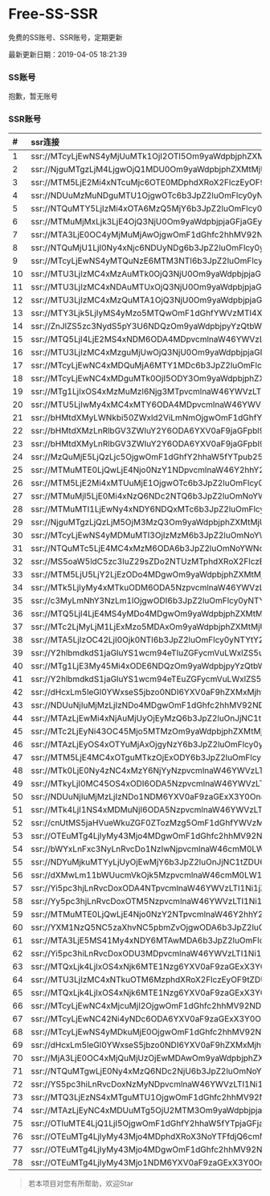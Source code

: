 # Free-SS-SSR

免费的SS账号、SSR账号，定期更新

最新更新日期：2019-04-05 18:21:39 

### SS账号

抱歉，暂无账号

### SSR账号

|#|ssr连接|
|:-----|:-----|
|1|ssr://MTcyLjEwNS4yMjUuMTk1OjI2OTI5Om9yaWdpbjphZXMtMjU2LWNmYjpwbGFpbjpTelJYYmtsaGNGSmxiRmR3Lz9yZW1hcmtzPVUxTlNWRTlQVEY5T2IyUmxPdWFYcGVhY3JDMVViMnQ1YncmZ3JvdXA9VjFkWExsTlRVbFJQVDB3dVEwOU4|
|2|ssr://NjguMTgzLjM4LjgwOjQ1MDU0Om9yaWdpbjphZXMtMjU2LWNmYjpwbGFpbjpVazlZTjNGbFJrODFSa1YwLz9yZW1hcmtzPVUxTlNWRTlQVEY5T2IyUmxPdWlMc2VXYnZTM29pN0htb0x6bGhiQSZncm91cD1WMWRYTGxOVFVsUlBUMHd1UTA5Tg|
|3|ssr://MTM5LjE2Mi4xNTcuMjc6OTE0MDphdXRoX2FlczEyOF9tZDU6YWVzLTEyOC1jdHI6aHR0cF9zaW1wbGU6YkdscmEza3hOREUxLz9yZW1hcmtzPVUxTlNWRTlQVEY5T2IyUmxPdVctdC1XYnZTMUlaWE56WlEmZ3JvdXA9VjFkWExsTlRVbFJQVDB3dVEwOU4|
|4|ssr://NDUuMzMuNDguMTU1OjgwOTc6b3JpZ2luOmFlcy0yNTYtY2ZiOnBsYWluOlpVbFhNRVJ1YXpZNU5EVTBaVFp1VTNkMWMzQjJPVVJ0VXpJd01YUlJNRVEvP3JlbWFya3M9VTFOU1ZFOVBURjlPYjJSbE91ZS1qdVdidlMzbGlxRGxpS25ucG9fbHNMemt1cHJsdDU0Jmdyb3VwPVYxZFhMbE5UVWxSUFQwd3VRMDlO|
|5|ssr://NTQuMTY5LjIzMi4xOTA6MzQ5MjY6b3JpZ2luOmFlcy0yNTYtY2ZiOnBsYWluOmVVd3pWMVI0U205ek5Hb3gvP3JlbWFya3M9VTFOU1ZFOVBURjlPYjJSbE91YVdzT1dLb09XZG9TMURaVzUwY21Gc0lGTnBibWRoY0c5eVpRJmdyb3VwPVYxZFhMbE5UVWxSUFQwd3VRMDlO|
|6|ssr://MTMuMjMxLjk3LjE4OjQ3NjU0Om9yaWdpbjpjaGFjaGEyMDpwbGFpbjpZWEJsZUhReU1ERTVNREF4Lz9yZW1hcmtzPVUxTlNWRTlQVEY5T2IyUmxPdWFYcGVhY3JDMVViMnQ1YncmZ3JvdXA9VjFkWExsTlRVbFJQVDB3dVEwOU4|
|7|ssr://MTA3LjE0OC4yMjMuMjAwOjgwOmF1dGhfc2hhMV92NDpjaGFjaGEyMDpodHRwX3NpbXBsZTpNVEl6TkRVMi8_cmVtYXJrcz1VMU5TVkU5UFRGOU9iMlJsT3VlLWp1V2J2UzNsaXFEbGlLbm5wb19sc0x6a3Vwcmx0NTQmZ3JvdXA9VjFkWExsTlRVbFJQVDB3dVEwOU4|
|8|ssr://NTQuMjU1LjI0Ny4xNjc6NDUyNDg6b3JpZ2luOmFlcy0yNTYtY2ZiOnBsYWluOlltTlVWVGRRU0c1VlJuUnQvP3JlbWFya3M9VTFOU1ZFOVBURjlPYjJSbE91YVdzT1dLb09XZG9TMURaVzUwY21Gc0lGTnBibWRoY0c5eVpRJmdyb3VwPVYxZFhMbE5UVWxSUFQwd3VRMDlO|
|9|ssr://MTcyLjEwNS4yMTQuNzE6MTM3NTI6b3JpZ2luOmFlcy0yNTYtY2ZiOnBsYWluOlJsWXllVUZyYXpKbllVeE8vP3JlbWFya3M9VTFOU1ZFOVBURjlPYjJSbE91YVhwZWFjckMxVWIydDVidyZncm91cD1WMWRYTGxOVFVsUlBUMHd1UTA5Tg|
|10|ssr://MTU3LjIzMC4xMzAuMTk0OjQ3NjU0Om9yaWdpbjpjaGFjaGEyMDpwbGFpbjpZWEJsZUhReU1ERTVNREF4Lz9yZW1hcmtzPVUxTlNWRTlQVEY5T2IyUmxPdWUtanVXYnZTM2xpcURsaUtubnBvX2xzTHprdXBybHQ1NCZncm91cD1WMWRYTGxOVFVsUlBUMHd1UTA5Tg|
|11|ssr://MTU3LjIzMC4xNDAuMTUxOjQ3NjU0Om9yaWdpbjpjaGFjaGEyMDpwbGFpbjpZWEJsZUhReU1ERTVNREF4Lz9yZW1hcmtzPVUxTlNWRTlQVEY5T2IyUmxPdWUtanVXYnZTM2xpcURsaUtubnBvX2xzTHprdXBybHQ1NCZncm91cD1WMWRYTGxOVFVsUlBUMHd1UTA5Tg|
|12|ssr://MTU3LjIzMC4xMzQuMTA1OjQ3NjU0Om9yaWdpbjpjaGFjaGEyMDpwbGFpbjpZWEJsZUhReU1ERTVNREF4Lz9yZW1hcmtzPVUxTlNWRTlQVEY5T2IyUmxPdWUtanVXYnZTM2xpcURsaUtubnBvX2xzTHprdXBybHQ1NCZncm91cD1WMWRYTGxOVFVsUlBUMHd1UTA5Tg|
|13|ssr://MTY3Ljk5LjIyMS4yMzo5MTQwOmF1dGhfYWVzMTI4X21kNTphZXMtMTI4LWN0cjpodHRwX3NpbXBsZTpiR2xyYTNreE5ERTEvP3JlbWFya3M9VTFOU1ZFOVBURjlPYjJSbE91aU50LVdGc0MxT2IzSjBhQ0JJYjJ4c1lXNWsmZ3JvdXA9VjFkWExsTlRVbFJQVDB3dVEwOU4|
|14|ssr://ZnJlZS5zc3NydS5pY3U6NDQzOm9yaWdpbjpyYzQtbWQ1Omh0dHBfc2ltcGxlOmMzTnpjblV1YVdOMS8_cmVtYXJrcz1VMU5TVkU5UFRGOU9iMlJsT3VTX2hPZTlsLWFXcnlBJmdyb3VwPVYxZFhMbE5UVWxSUFQwd3VRMDlO|
|15|ssr://MTQ5LjI4LjE2MS4xNDM6ODA4MDpvcmlnaW46YWVzLTI1Ni1jZmI6cGxhaW46T0RNNFpUay8_cmVtYXJrcz1VMU5TVkU5UFRGOU9iMlJsT3VlLWp1V2J2U0EmZ3JvdXA9VjFkWExsTlRVbFJQVDB3dVEwOU4|
|16|ssr://MTU3LjIzMC4xMzguMjUwOjQ3NjU0Om9yaWdpbjpjaGFjaGEyMDpwbGFpbjpZWEJsZUhReU1ERTVNREF4Lz9yZW1hcmtzPVUxTlNWRTlQVEY5T2IyUmxPdWUtanVXYnZTM2xpcURsaUtubnBvX2xzTHprdXBybHQ1NCZncm91cD1WMWRYTGxOVFVsUlBUMHd1UTA5Tg|
|17|ssr://MTcyLjEwNC4xMDQuMjA6MTY1MDc6b3JpZ2luOmFlcy0yNTYtY2ZiOnBsYWluOlpFVldURzlFVFRCNGRETjYvP3JlbWFya3M9VTFOU1ZFOVBURjlPYjJSbE91YVhwZWFjckMxVWIydDVidyZncm91cD1WMWRYTGxOVFVsUlBUMHd1UTA5Tg|
|18|ssr://MTcyLjEwNC4xMDguMTk0OjI5ODY3Om9yaWdpbjphZXMtMjU2LWNmYjpwbGFpbjphalZJUlVKMWFGZ3dOWFE0Lz9yZW1hcmtzPVUxTlNWRTlQVEY5T2IyUmxPdWFYcGVhY3JDMVViMnQ1YncmZ3JvdXA9VjFkWExsTlRVbFJQVDB3dVEwOU4|
|19|ssr://MTg1LjIxOS4xMzMuMzI6Njg3MTpvcmlnaW46YWVzLTI1Ni1jZmI6cGxhaW46TWpNME1EVlplVFJhZFU1MU1IQlRhUS8_cmVtYXJrcz1VMU5TVkU5UFRGOU9iMlJsT3VXY24taUFzLVdGdGlBJmdyb3VwPVYxZFhMbE5UVWxSUFQwd3VRMDlO|
|20|ssr://MTU5LjIwMy4xMC4xMTY6ODA4MDpvcmlnaW46YWVzLTI1Ni1jZmI6cGxhaW46WldGak9XUS8_cmVtYXJrcz1VMU5TVkU5UFRGOU9iMlJsT3VXS29PYUx2LVdrcHlEbHJvbmxwS2ZubGFYbm5JSGxwSnJrdktibHBKcEVhV2RwZEdGc1QyTmxZVzdtbGJEbWphN2t1SzNsdjRNJmdyb3VwPVYxZFhMbE5UVWxSUFQwd3VRMDlO|
|21|ssr://bHMtdXMyLWNkbi50ZWxld2ViLmNmOjgwOmF1dGhfY2hhaW5fYTpub25lOmh0dHBfcG9zdDpZM1JqWjJaM1gyWnlaV1ZmWlRsaU1tRXpPVEEvP29iZnNwYXJhbT1iSE10ZFhNeUxXTmtiaTUwWld4bGQyVmlMbU5tJnJlbWFya3M9VTFOU1ZFOVBURjlPYjJSbE91ZS1qdVdidlMzbWxyRG1zNzNvcGJfbHQ1NCZncm91cD1WMWRYTGxOVFVsUlBUMHd1UTA5Tg|
|22|ssr://bHMtdXMzLnRlbGV3ZWIuY2Y6ODA6YXV0aF9jaGFpbl9hOm5vbmU6aHR0cF9wb3N0OlkzUmpaMlozWDJaeVpXVmZNek5tTmpsak5tRS8_b2Jmc3BhcmFtPWJITXRkWE16TG5SbGJHVjNaV0l1WTJZJnJlbWFya3M9VTFOU1ZFOVBURjlPYjJSbE91ZS1qdVdidlMza3Y0VGt1cVhrdjRUbHQ1NCZncm91cD1WMWRYTGxOVFVsUlBUMHd1UTA5Tg|
|23|ssr://bHMtdXMyLnRlbGV3ZWIuY2Y6ODA6YXV0aF9jaGFpbl9hOm5vbmU6aHR0cF9wb3N0OlkzUmpaMlozWDJaeVpXVmZaVGxpTW1Fek9UQS8_b2Jmc3BhcmFtPWJITXRkWE15TG5SbGJHVjNaV0l1WTJZJnJlbWFya3M9VTFOU1ZFOVBURjlPYjJSbE91ZS1qdVdidlNEa3Y0VGxpNUxsaG9qbHQ1N21zNkxuaWJubGhiQkJiV0Y2YjI3bWxiRG1qYTdrdUszbHY0TSZncm91cD1WMWRYTGxOVFVsUlBUMHd1UTA5Tg|
|24|ssr://MzQuMjE5LjQzLjc5OjgwOmF1dGhfY2hhaW5fYTpub25lOmh0dHBfcG9zdDpZM1JqWjJaM1gyWnlaV1ZmWlRsaU1tRXpPVEEvP29iZnNwYXJhbT1iSE10ZFhNeUxuUmxiR1YzWldJdVkyWSZwcm90b3BhcmFtPVRtOXVaUSZyZW1hcmtzPVUxTlNWRTlQVEY5T2IyUmxPZyZncm91cD1WMWRYTGxOVFVsUlBUMHd1UTA5Tg|
|25|ssr://MTMuMTE0LjQwLjE4Njo0NzY1NDpvcmlnaW46Y2hhY2hhMjA6cGxhaW46WVhCbGVIUXlNREU1TURBeC8_cmVtYXJrcz1VMU5TVkU5UFRGOU9iMlJsT3VhWHBlYWNyQzFVYjJ0NWJ3Jmdyb3VwPVYxZFhMbE5UVWxSUFQwd3VRMDlO|
|26|ssr://MTM5LjE2Mi4xMTUuMjE1OjgwOTc6b3JpZ2luOmFlcy0yNTYtY2ZiOnBsYWluOlpVbFhNRVJ1YXpZNU5EVTBaVFp1VTNkMWMzQjJPVVJ0VXpJd01YUlJNRVEvP3JlbWFya3M9VTFOU1ZFOVBURjlPYjJSbE91YVhwZWFjckMxVWIydDVidyZncm91cD1WMWRYTGxOVFVsUlBUMHd1UTA5Tg|
|27|ssr://MTMuMjI5LjE0Mi4xNzQ6NDc2NTQ6b3JpZ2luOmNoYWNoYTIwOnBsYWluOllYQmxlSFF5TURFNU1EQXgvP3JlbWFya3M9VTFOU1ZFOVBURjlPYjJSbE91YVdzT1dLb09XZG9TMURaVzUwY21Gc0lGTnBibWRoY0c5eVpTQkRiMjF0ZFc1cGRIa2dSR1YyWld4dmNHMWxiblFnUTI5MWJtTnBiQSZncm91cD1WMWRYTGxOVFVsUlBUMHd1UTA5Tg|
|28|ssr://MTMuMTI1LjEwNy4xNDY6NDQxMTc6b3JpZ2luOmFlcy0yNTYtY2ZiOnBsYWluOk9IVm1UWGgyUm1kclNFVTQvP3JlbWFya3M9VTFOU1ZFOVBURjlPYjJSbE91bWZxZVdidlMzcHBwYmxzSlRuaWJubGlLdmx1SUkmZ3JvdXA9VjFkWExsTlRVbFJQVDB3dVEwOU4|
|29|ssr://NjguMTgzLjQzLjM5OjM3MzQ3Om9yaWdpbjphZXMtMjU2LWNmYjpwbGFpbjpRMnBZZERaQ1JWTlRUSHAyLz9yZW1hcmtzPVUxTlNWRTlQVEY5T2IyUmxPdWlMc2VXYnZTM29pN0htb0x6bGhiQSZncm91cD1WMWRYTGxOVFVsUlBUMHd1UTA5Tg|
|30|ssr://MTcyLjEwNS4yMDMuMTI3OjIzMzM6b3JpZ2luOmNoYWNoYTIwOnBsYWluOmJHbGhibWR6YUdGdVltOC8_cmVtYXJrcz1VMU5TVkU5UFRGOU9iMlJsT3VhWHBlYWNyQzFVYjJ0NWJ3Jmdyb3VwPVYxZFhMbE5UVWxSUFQwd3VRMDlO|
|31|ssr://NTQuMTc5LjE4MC4xMzM6ODA6b3JpZ2luOmNoYWNoYTIwOnBsYWluOmJHTnphR0Z5WlEvP3JlbWFya3M9VTFOU1ZFOVBURjlPYjJSbE91YVdzT1dLb09XZG9TMURaVzUwY21Gc0lGTnBibWRoY0c5eVpRJmdyb3VwPVYxZFhMbE5UVWxSUFQwd3VRMDlO|
|32|ssr://MS5oaW5ldC5zc3IuZ29sZDo2NTUzMTphdXRoX2FlczEyOF9zaGExOmFlcy0yNTYtY2ZiOmh0dHBfc2ltcGxlOlUxTlNMa2R2YkdSQUl6WTFOVE14Lz9wcm90b3BhcmFtPU5qRTJOem81WXpkcE1YayZyZW1hcmtzPVUxTlNWRTlQVEY5T2IyUmxPdVdQc09hNXZpM29oN3JuZ2FQbm5JRWdiM0lnNVktdzU0R2o1NXlCJmdyb3VwPVYxZFhMbE5UVWxSUFQwd3VRMDlO|
|33|ssr://MTM5LjU5LjY2LjEzODo4MDgwOm9yaWdpbjphZXMtMjU2LWNmYjpwbGFpbjpNemhsT1dVNC8_cmVtYXJrcz1VMU5TVkU5UFRGOU9iMlJsT3VXTnNPVzZwaURsamFIbnVyUGxvWlRsaFl2cGdxYm5qNjNsaXFEbnZaZmxzSlJFYVdkcGRHRnNUMk5sWVc3bWxiRG1qYTdrdUszbHY0TSZncm91cD1WMWRYTGxOVFVsUlBUMHd1UTA5Tg|
|34|ssr://MTk5LjIyMy4xMTkuODM6ODA5NzpvcmlnaW46YWVzLTI1Ni1jZmI6cGxhaW46WlVsWE1FUnVhelk1TkRVMFpUWnVVM2QxYzNCMk9VUnRVekl3TVhSUk1FUS8_cmVtYXJrcz1VMU5TVkU5UFRGOU9iMlJsT3VlLWp1V2J2U0EmZ3JvdXA9VjFkWExsTlRVbFJQVDB3dVEwOU4|
|35|ssr://c3MyLmNhY3NzLm1lOjgwODI6b3JpZ2luOmFlcy0yNTYtY2ZiOnBsYWluOk5qWXdPRGt5TURRd01BLz9yZW1hcmtzPVUxTlNWRTlQVEY5T2IyUmxPdVNfaE9lOWwtYVdyeTFOYjNOamIzYyZncm91cD1WMWRYTGxOVFVsUlBUMHd1UTA5Tg|
|36|ssr://MTQ5LjI4LjE4MS4yMDo4MDgwOm9yaWdpbjphZXMtMjU2LWNmYjpwbGFpbjpaalV5TTJNLz9yZW1hcmtzPVUxTlNWRTlQVEY5T2IyUmxPdWUtanVXYnZTQSZncm91cD1WMWRYTGxOVFVsUlBUMHd1UTA5Tg|
|37|ssr://MTc2LjMyLjM1LjExMzo5MDAxOm9yaWdpbjphZXMtMjU2LWNmYjpwbGFpbjpaMlYwZG5CdU1qQXhPREV5TURFLz9yZW1hcmtzPVUxTlNWRTlQVEY5T2IyUmxPZyZncm91cD1WMWRYTGxOVFVsUlBUMHd1UTA5Tg|
|38|ssr://MTA5LjIzOC42LjI0Ojk0NTI6b3JpZ2luOmFlcy0yNTYtY2ZiOnBsYWluOmNuRmhNekJYVERSRVpFRjJaMGxHUnpaR2N6TjZibnBVWVEvP3JlbWFya3M9VTFOU1ZFOVBURjlPYjJSbE91YXpsZVdidlNBJmdyb3VwPVYxZFhMbE5UVWxSUFQwd3VRMDlO|
|39|ssr://Y2hlbmdkdS1jaGluYS1wcm94eTIuZGFycmVuLWxlZS5uZXQ6ODA4MTpvcmlnaW46cmM0LW1kNTpwbGFpbjpPREE0TVEvP3JlbWFya3M9VTFOU1ZFOVBURjlPYjJSbE91V2JtLVczbmVlY2dlYUlrT21EdmVXNGdpRG5sTFhrdjZFJmdyb3VwPVYxZFhMbE5UVWxSUFQwd3VRMDlO|
|40|ssr://MTg1LjE3My45Mi4xODE6NDQzOm9yaWdpbjpyYzQtbWQ1OnBsYWluOmMzTnpjblV1YVdOMS8_cmVtYXJrcz1VMU5TVkU5UFRGOU9iMlJsT3VTX2hPZTlsLWFXcnlBJmdyb3VwPVYxZFhMbE5UVWxSUFQwd3VRMDlO|
|41|ssr://Y2hlbmdkdS1jaGluYS1wcm94eTEuZGFycmVuLWxlZS5uZXQ6ODA4MTpvcmlnaW46cmM0LW1kNTpwbGFpbjpPREE0TVEvP3JlbWFya3M9VTFOU1ZFOVBURjlPYjJSbE91V2JtLVczbmVlY2dlYUlrT21EdmVXNGdpRG5sTFhrdjZFJmdyb3VwPVYxZFhMbE5UVWxSUFQwd3VRMDlO|
|42|ssr://dHcxLm5leGl0YWxseS5jbzo0NDI6YXV0aF9hZXMxMjhfc2hhMTphZXMtMTI4LWN0cjpwbGFpbjpjbm93VkZOUlVpRkpLaVpqUkNNM0pRLz9yZW1hcmtzPVUxTlNWRTlQVEY5T2IyUmxPdVdQc09hNXZpM2xqN0RsakpmbHVJSSZncm91cD1WMWRYTGxOVFVsUlBUMHd1UTA5Tg|
|43|ssr://NDUuNjIuMjMzLjIzNDo4MDgwOmF1dGhfc2hhMV92NDpyYzQtbWQ1Omh0dHBfc2ltcGxlOmRDNWpiaTlGUjBwSmVYSnMvP3JlbWFya3M9VTFOU1ZFOVBURjlPYjJSbE91V0tvT2FMdi1Xa3B5M2xyb25scEtmbmxhVSZncm91cD1WMWRYTGxOVFVsUlBUMHd1UTA5Tg|
|44|ssr://MTAzLjEwMi4xNjAuMjUyOjEyMzQ6b3JpZ2luOnJjNC1tZDU6cGxhaW46TVRJek5BLz9yZW1hcmtzPVUxTlNWRTlQVEY5T2IyUmxPZyZncm91cD1WMWRYTGxOVFVsUlBUMHd1UTA5Tg|
|45|ssr://MTc2LjEyNi43OC45Mjo5MTMzOm9yaWdpbjphZXMtMjU2LWNmYjpwbGFpbjpUbkpHTWxNei8_cmVtYXJrcz1VMU5TVkU5UFRGOU9iMlJsT3VhTnQtV0ZpeUEmZ3JvdXA9VjFkWExsTlRVbFJQVDB3dVEwOU4|
|46|ssr://MTAzLjEyOS4xOTYuMjAxOjgyNzY6b3JpZ2luOmFlcy0yNTYtY2ZiOnBsYWluOmJFb3libkpyWW10VVdVRXpNSGQyTUEvP3JlbWFya3M9VTFOU1ZFOVBURjlPYjJSbE91UzZtdVdrcXVXY3NPV011aUEmZ3JvdXA9VjFkWExsTlRVbFJQVDB3dVEwOU4|
|47|ssr://MTM5LjE4MC4xOTguMTkzOjExODY6b3JpZ2luOmFlcy0yNTYtY2ZiOnBsYWluOlptdG9SMVE0Lz9yZW1hcmtzPVUxTlNWRTlQVEY5T2IyUmxPdWUtanVXYnZTQSZncm91cD1WMWRYTGxOVFVsUlBUMHd1UTA5Tg|
|48|ssr://MTk0LjE0Ny4zNC4xMzY6NjYyNzpvcmlnaW46YWVzLTI1Ni1jZmI6cGxhaW46ZFRoR1kxRnpNUS8_cmVtYXJrcz1VMU5TVkU5UFRGOU9iMlJsT3VlUm51V2pxeUEmZ3JvdXA9VjFkWExsTlRVbFJQVDB3dVEwOU4|
|49|ssr://MTkyLjI0MC45OS4xODI6ODA5NzpvcmlnaW46YWVzLTI1Ni1jZmI6cGxhaW46WlVsWE1FUnVhelk1TkRVMFpUWnVVM2QxYzNCMk9VUnRVekl3TVhSUk1FUS8_cmVtYXJrcz1VMU5TVkU5UFRGOU9iMlJsT2cmZ3JvdXA9VjFkWExsTlRVbFJQVDB3dVEwOU4|
|50|ssr://NDUuNjIuMjMzLjIzNDo1NDM6YXV0aF9zaGExX3Y0OnJjNC1tZDU6aHR0cF9zaW1wbGU6WW1GdVpDNTFjeTlBYzNOeWMzVmkvP3JlbWFya3M9VTFOU1ZFOVBURjlPYjJSbE91V0tvT2FMdi1Xa3B5M2xyb25scEtmbmxhVSZncm91cD1WMWRYTGxOVFVsUlBUMHd1UTA5Tg|
|51|ssr://MTk4LjI1NS4xMDMuNjI6ODA5NzpvcmlnaW46YWVzLTI1Ni1jZmI6cGxhaW46WlVsWE1FUnVhelk1TkRVMFpUWnVVM2QxYzNCMk9VUnRVekl3TVhSUk1FUS8_cmVtYXJrcz1VMU5TVkU5UFRGOU9iMlJsT3VlLWp1V2J2U0EmZ3JvdXA9VjFkWExsTlRVbFJQVDB3dVEwOU4|
|52|ssr://cnUtMS5jaHVueWkuZGF0ZTozMzg5OmF1dGhfYWVzMTI4X21kNTphZXMtMTI4LWN0cjpodHRwX3NpbXBsZTpia05TUzNoNU1uSkJlbFUyUVZWa2VBLz9yZW1hcmtzPVUxTlNWRTlQVEY5T2IyUmxPdVNfaE9lOWwtYVdyeTFPYjNadmMybGlhWEp6YXlCUFlteGhjM1EmZ3JvdXA9VjFkWExsTlRVbFJQVDB3dVEwOU4|
|53|ssr://OTEuMTg4LjIyMy43Mjo4MDgwOmF1dGhfc2hhMV92NDpyYzQtbWQ1Omh0dHBfc2ltcGxlOmFIUjBjRG92TDNRdVkyNHZSVWRLU1hseWJBLz9yZW1hcmtzPVUxTlNWRTlQVEY5T2IyUmxPdVNfaE9lOWwtYVdyeTFPYjNadmMybGlhWEp6YXlCUFlteGhjM1EmZ3JvdXA9VjFkWExsTlRVbFJQVDB3dVEwOU4|
|54|ssr://bWYxLnFxc3NyLnRvcDo1NzIwNjpvcmlnaW46cmM0LW1kNTpwbGFpbjpibkJ0VkVOTC8_cmVtYXJrcz1VMU5TVkU5UFRGOU9iMlJsT2twaGNHRnUmZ3JvdXA9VjFkWExsTlRVbFJQVDB3dVEwOU4|
|55|ssr://NDYuMjkuMTYyLjUyOjEwMjY6b3JpZ2luOnJjNC1tZDU6cGxhaW46T1RGMmNHNHVZMlkvP3JlbWFya3M9VTFOU1ZFOVBURjlPYjJSbE91U19oT2U5bC1hV3J5MU5iM05qYjNjJmdyb3VwPVYxZFhMbE5UVWxSUFQwd3VRMDlO|
|56|ssr://dXMwLm11bWUucmVkOjk5MzpvcmlnaW46cmM0LW1kNTpwbGFpbjpNakF4T1M0d015NHdOdy8_cmVtYXJrcz1VMU5TVkU5UFRGOU9iMlJsT3VlLWp1V2J2UzNsdkpmbGtJbmxzTHprdXBybHQ1NCZncm91cD1WMWRYTGxOVFVsUlBUMHd1UTA5Tg|
|57|ssr://Yi5pc3hjLnRvcDoxODA4NTpvcmlnaW46YWVzLTI1Ni1jZmI6cGxhaW46YVhONExubDBMVEF5TkRJeU56WTUvP3JlbWFya3M9VTFOU1ZFOVBURjlPYjJSbE91YVdzT1dLb09XZG9TMURaVzUwY21Gc0lGTnBibWRoY0c5eVpRJmdyb3VwPVYxZFhMbE5UVWxSUFQwd3VRMDlO|
|58|ssr://Yy5pc3hjLnRvcDoxOTM5NzpvcmlnaW46YWVzLTI1Ni1jZmI6cGxhaW46YVhONExubDBMVE16TmpRNE5UWXcvP3JlbWFya3M9VTFOU1ZFOVBURjlPYjJSbE91YVdzT1dLb09XZG9TMURaVzUwY21Gc0lGTnBibWRoY0c5eVpRJmdyb3VwPVYxZFhMbE5UVWxSUFQwd3VRMDlO|
|59|ssr://MTMuMTE0LjQwLjE4Njo0NzY2NTpvcmlnaW46Y2hhY2hhMjA6cGxhaW46WVhCbGVIUXlNREU1TURBeC8_cmVtYXJrcz1VMU5TVkU5UFRGOU9iMlJsT3VhWHBlYWNyQzFVYjJ0NWJ3Jmdyb3VwPVYxZFhMbE5UVWxSUFQwd3VRMDlO|
|60|ssr://YXM1NzQ5NC5zaXhvNC5pbmZvOjgwODA6b3JpZ2luOmNoYWNoYTIwLWlldGY6cGxhaW46WVRobE9UQXdNMll3TkRRNVkyVmhOUS8_cmVtYXJrcz1VMU5TVkU5UFRGOU9iMlJsT3VTX2hPZTlsLWFXcnkxTmIzTmpiM2MmZ3JvdXA9VjFkWExsTlRVbFJQVDB3dVEwOU4|
|61|ssr://MTA3LjE5MS41My4xNDY6MTAwMDA6b3JpZ2luOmFlcy0yNTYtY2ZiOnBsYWluOmMzTnlabkpsWlM1MGF3Lz9yZW1hcmtzPVUxTlNWRTlQVEY5T2IyUmxPdWFYcGVhY3JDMVViMnQ1YncmZ3JvdXA9VjFkWExsTlRVbFJQVDB3dVEwOU4|
|62|ssr://Yi5pc3hiLnRvcDoxODU3MDpvcmlnaW46YWVzLTI1Ni1jZmI6cGxhaW46YVhONExubDBMVFl5TURFd01qRTEvP3JlbWFya3M9VTFOU1ZFOVBURjlPYjJSbE91ZS1qdVdidlMzbGlxRGxpS25ucG9fbHNMemt1cHJsdDU0Jmdyb3VwPVYxZFhMbE5UVWxSUFQwd3VRMDlO|
|63|ssr://MTQxLjk4LjIxOS4xNjk6MTE1Nzg6YXV0aF9zaGExX3Y0OmNoYWNoYTIwOmh0dHBfc2ltcGxlOk5qVTBPVGczT1EvP3JlbWFya3M9VTFOU1ZFOVBURjlPYjJSbE91ZS1qdVdidlMzbGlxRGxpS25ucG9fbHNMemt1cHJsdDU0Jmdyb3VwPVYxZFhMbE5UVWxSUFQwd3VRMDlO|
|64|ssr://MTU3LjIzMC4xNTkuOTM6MzphdXRoX2FlczEyOF9tZDU6YWVzLTEyOC1jdHI6cGxhaW46WnpSMGNtWmxaQS8_cmVtYXJrcz1VMU5TVkU5UFRGOU9iMlJsT3VlLWp1V2J2UzNsaXFEbGlLbm5wb19sc0x6a3Vwcmx0NTQmZ3JvdXA9VjFkWExsTlRVbFJQVDB3dVEwOU4|
|65|ssr://MTQxLjk4LjIxOS4xNjk6MTE1Nzg6YXV0aF9zaGExX3Y0OmNoYWNoYTIwOmh0dHBfc2ltcGxlOk5qVTBPVGczT1EvP3JlbWFya3M9VTFOU1ZFOVBURjlPYjJSbE91ZS1qdVdidlMzbGlxRGxpS25ucG9fbHNMemt1cHJsdDU0Jmdyb3VwPVYxZFhMbE5UVWxSUFQwd3VRMDlO|
|66|ssr://MTcyLjEwNC4xMjcuMjI2OjgwOmF1dGhfc2hhMV92NDpjaGFjaGEyMC1pZXRmOmh0dHBfc2ltcGxlOk56WmtOVGd3WkdVLz9yZW1hcmtzPVUxTlNWRTlQVEY5T2IyUmxPdWFYcGVhY3JDMVViMnQ1YncmZ3JvdXA9VjFkWExsTlRVbFJQVDB3dVEwOU4|
|67|ssr://MTcyLjEwNC42Ni4yNDc6ODA6YXV0aF9zaGExX3Y0OmNoYWNoYTIwLWlldGY6aHR0cF9zaW1wbGU6WXpBeU5ETXhPVGMvP3JlbWFya3M9VTFOU1ZFOVBURjlPYjJSbE91YVhwZWFjckMxVWIydDVidyZncm91cD1WMWRYTGxOVFVsUlBUMHd1UTA5Tg|
|68|ssr://MTcyLjEwNS4yMDkuMjE0OjgwOmF1dGhfc2hhMV92NDpjaGFjaGEyMC1pZXRmOmh0dHBfc2ltcGxlOk9XVXlZak5oTmpJLz9yZW1hcmtzPVUxTlNWRTlQVEY5T2IyUmxPdWFYcGVhY3JDMVViMnQ1YncmZ3JvdXA9VjFkWExsTlRVbFJQVDB3dVEwOU4|
|69|ssr://dHcxLm5leGl0YWxseS5jbzo0NDI6YXV0aF9hZXMxMjhfc2hhMTphZXMtMTI4LWN0cjpwbGFpbjpjbm93VkZOUlVpRkpLaVpqUkNNM0pRLz9yZW1hcmtzPVUxTlNWRTlQVEY5T2IyUmxPdVdQc09hNXZpM2xqN0RsakpmbHVJSSZncm91cD1WMWRYTGxOVFVsUlBUMHd1UTA5Tg|
|70|ssr://MjA3LjE0OC4xMjQuMjUzOjEwMDAwOm9yaWdpbjphZXMtMjU2LWNmYjpwbGFpbjpjM055Wm5KbFpRLz9yZW1hcmtzPVUxTlNWRTlQVEY5T2IyUmxPdWFXc09XS29PV2RvUzFEWlc1MGNtRnNJRk5wYm1kaGNHOXlaUSZncm91cD1WMWRYTGxOVFVsUlBUMHd1UTA5Tg|
|71|ssr://NTQuMTgwLjE0Ny4xMzQ6NDc2NjU6b3JpZ2luOmNoYWNoYTIwOnBsYWluOllYQmxlSFF5TURFNU1EQXgvP3JlbWFya3M9VTFOU1ZFOVBURjlPYjJSbE91bWZxZVdidlMzcHBwYmxzSlRuaWJubGlLdmx1SUkmZ3JvdXA9VjFkWExsTlRVbFJQVDB3dVEwOU4|
|72|ssr://YS5pc3hiLnRvcDoxNzMyNDpvcmlnaW46YWVzLTI1Ni1jZmI6cGxhaW46YVhONExubDBMVE0zT1RBM01ETXkvP3JlbWFya3M9VTFOU1ZFOVBURjlPYjJSbE91ZS1qdVdidlMzbGlxRGxpS25ucG9fbHNMemt1cHJsdDU0Jmdyb3VwPVYxZFhMbE5UVWxSUFQwd3VRMDlO|
|73|ssr://MTQ3LjEzNS4xMTguMTU1OjgwOmF1dGhfc2hhMV92NDpjaGFjaGEyMDpodHRwX3NpbXBsZTpNalUwTmcvP3JlbWFya3M9VTFOU1ZFOVBURjlPYjJSbE91ZS1qdVdidlMzbHZKZmxrSW5sc0x6a3Vwcmx0NTQmZ3JvdXA9VjFkWExsTlRVbFJQVDB3dVEwOU4|
|74|ssr://MTAzLjEyNC4xMDUuMTg5OjU2MTM3Om9yaWdpbjpjaGFjaGEyMDpwbGFpbjpXbkZoWkZrMy8_cmVtYXJrcz1VMU5TVkU5UFRGOU9iMlJsT3VTNHJlV2J2UzNtc1pfb2k0OCZncm91cD1WMWRYTGxOVFVsUlBUMHd1UTA5Tg|
|75|ssr://OTIuMTE4LjQ1LjI5OjgwOmF1dGhfY2hhaW5fYTpjaGFjaGEyMDpodHRwX3NpbXBsZTpTelo0UTNFei8_cHJvdG9wYXJhbT1NVE14TmpwYWNXRmtXVGMmcmVtYXJrcz1VMU5TVkU5UFRGOU9iMlJsT3VXNGpPaUZpaTFCZEhScFkyRSZncm91cD1WMWRYTGxOVFVsUlBUMHd1UTA5Tg|
|76|ssr://OTEuMTg4LjIyMy43Mjo4MDphdXRoX3NoYTFfdjQ6cmM0LW1kNTpodHRwX3NpbXBsZTpkQzV0WlM5VFUxSlRWVUkvP3JlbWFya3M9VTFOU1ZFOVBURjlPYjJSbE9sSjFjM05wWVEmZ3JvdXA9VjFkWExsTlRVbFJQVDB3dVEwOU4|
|77|ssr://OTEuMTg4LjIyMy43Mjo4MDgwOmF1dGhfc2hhMV92NDpyYzQtbWQ1Omh0dHBfc2ltcGxlOmFIUjBjRG92TDNRdVkyNHZSVWRLU1hseWJBLz9yZW1hcmtzPVUxTlNWRTlQVEY5T2IyUmxPbEoxYzNOcFlRJmdyb3VwPVYxZFhMbE5UVWxSUFQwd3VRMDlO|
|78|ssr://OTEuMTg4LjIyMy43Mjo1NDM6YXV0aF9zaGExX3Y0OnJjNC1tZDU6aHR0cF9zaW1wbGU6YUhSMGNEb3ZMM1F1WTI0dlVrUXdSRGR6ZUEvP3JlbWFya3M9VTFOU1ZFOVBURjlPYjJSbE9sSjFjM05wWVEmZ3JvdXA9VjFkWExsTlRVbFJQVDB3dVEwOU4|


> 若本项目对您有所帮助，欢迎Star
